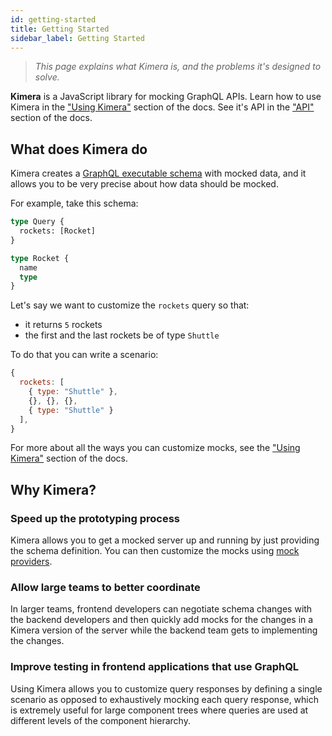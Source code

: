 ```yaml
---
id: getting-started
title: Getting Started
sidebar_label: Getting Started
---
```


> _This page explains what Kimera is, and the problems it's designed to solve._

**Kimera** is a JavaScript library for mocking GraphQL APIs. Learn how to use Kimera in the ["Using Kimera"](/graphql-kimera/docs/setup) section of the docs. See it's API in the ["API"](/graphql-kimera/docs/api-get-executable-schema) section of the docs.

## What does Kimera do

Kimera creates a [GraphQL executable schema](/graphql-kimera/docs/glossary#executable-schema) with mocked data, and it allows you to be very precise about how data should be mocked.

For example, take this schema:

```graphql title="typeDefs.graphql"
type Query {
  rockets: [Rocket]
}

type Rocket {
  name
  type
}
```

Let's say we want to customize the `rockets` query so that:

- it returns `5` rockets
- the first and the last rockets be of type `Shuttle`

To do that you can write a scenario:

```js
{
  rockets: [
    { type: "Shuttle" },
    {}, {}, {},
    { type: "Shuttle" }
  ],
}
```

For more about all the ways you can customize mocks, see the ["Using Kimera"](/graphql-kimera/docs/setup) section of the docs.

## Why Kimera?

### Speed up the prototyping process

Kimera allows you to get a mocked server up and running by just providing the schema definition. You can then customize the mocks using [mock providers](/graphql-kimera/docs/glossary#mock-providers).

### Allow large teams to better coordinate

In larger teams, frontend developers can negotiate schema changes with the backend developers and then quickly add mocks for the changes in a Kimera version of the server while the backend team gets to implementing the changes.

### Improve testing in frontend applications that use GraphQL

Using Kimera allows you to customize query responses by defining a single scenario as opposed to exhaustively mocking each query response, which is extremely useful for large component trees where queries are used at different levels of the component hierarchy.
